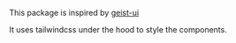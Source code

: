 This package is inspired by [geist-ui](https://github.com/geist-org/geist-ui)

It uses tailwindcss under the hood to style the components.
